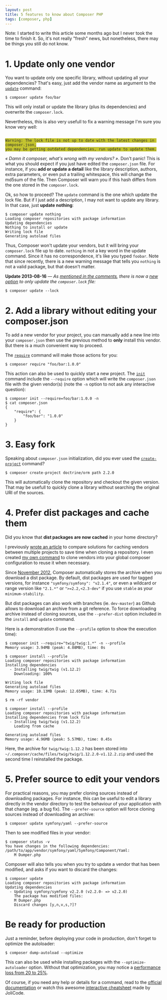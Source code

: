 ```yaml
---
layout: post
title: 5 features to know about Composer PHP
tags: [composer, php]
---
```


<p class="lead">
Note: I started to write this article some months ago but I never took the
time to finish it. So, it's not really "fresh" news, but nonetheless, there may
be things you still do not know.
</p>

# 1. Update only one vendor

You want to update only one specific library, without updating all your
dependencies? That's easy, just add the vendor name as argument to the
[`update`](http://getcomposer.org/doc/03-cli.md#update) command:

    $ composer update foo/bar

This will only install or update the library (plus its dependencies) and
overwrite the `composer.lock`.

Nevertheless, this is also very usefull to fix a warning message I'm sure you
know very well:

<code class="pre" style="background:#c4c42f;color:#303030">
Warning: The lock file is not up to date with the latest changes in composer.json,
you may be getting outdated dependencies, run update to update them.
</code>

*« Damn it composer, what's wrong with my vendors? »*. Don't panic! This is
what you should expect if you just have edited the `composer.json` file. For
instance, if you **add or update a detail** like the library description,
authors, extra parameters, or even put a trailing whitespace, this will change
the md5sum of the file. Then Composer will warn you if this hash differs from
the one stored in the `composer.lock`.

Ok, so how to proceed? The `update` command is the one which update the lock file.
But if I just add a description, I may not want to update any library.
In that case, just **update nothing**:

    $ composer update nothing
    Loading composer repositories with package information
    Updating dependencies
    Nothing to install or update
    Writing lock file
    Generating autoload files

Thus, Composer won't update your vendors, but it will bring your
`composer.lock` file up to date. `nothing` in not a key word in the update
command. Since it has no correspondence, it's like you typed `foobar`. Note
that since recently, there is a new warning message that tells you `nothing` is
not a valid package, but that doesn't matter.

**Update 2013-08-16** — *As [mentioned in the comments](#comment-1002816789),
there is now a [new option](https://github.com/composer/composer/commit/f6b7f0e29aa89b59d21479946ee28efb270bb551)
to only update the `composer.lock` file:*

    $ composer update --lock

# 2. Add a library without editing your composer.json

To add a new vendor for your project, you can manually add a new line into your
`composer.json` then use the previous method to **only** install this vendor.
But there is a much convenient way to proceed.

The [`require`](http://getcomposer.org/doc/03-cli.md#require) command will make
those actions for you:

    $ composer require "foo/bar:1.0.0"

This action can also be used to quickly start a new project. The
[`init`](http://getcomposer.org/doc/03-cli.md#init) command include the
`--require` option which will write the `composer.json` file with the given
vendor(s) (note the `-n` option to not ask any interactive question):

    $ composer init --require=foo/bar:1.0.0 -n
    $ cat composer.json
    {
        "require": {
            "foo/bar": "1.0.0"
        }
    }

# 3. Easy fork

Speaking about `composer.json` initialization, did you ever used the
[`create-project`](http://getcomposer.org/doc/03-cli.md#create-project)
command?

    $ composer create-project doctrine/orm path 2.2.0

This will automatically clone the repository and checkout the given version.
That may be usefull to quickly clone a library without searching the original
URI of the sources.

# 4. Prefer dist packages and cache them

Did you know that **dist packages are now cached** in your home directory?

I previously [wrote an article](http://moquet.net/blog/proxify-composer-php/)
to compare solutions for caching vendors between multiple projects to save time
when cloning a repository. I even created [my own command][stone] to clone vendors
into your global composer configuration to reuse it when necessary.

Since [November 2012](https://github.com/composer/composer/pull/1282), Composer
automatically stores the archive when you download a dist package. By default,
dist packages are used for tagged versions, for instance `"symfony/symfony":
"v2.1.4"`, or even a wildcard or range version like `"2.1.*"` or
`">=2.2,<2.3-dev"` if you use `stable` as your `minimum-stability`.

But dist packages can also work with branches (ie. `dev-master`) as Github
allows to download an archive from a git reference. To force downloading
archive instead of cloning sources, use the `--prefer-dist` option included in
the `install` and `update` command.

Here is a demonstration (I use the `--profile` option to show the execution
time):

    $ composer init --require="twig/twig:1.*" -n --profile
    Memory usage: 3.94MB (peak: 4.08MB), time: 0s

    $ composer install --profile
    Loading composer repositories with package information
    Installing dependencies
      - Installing twig/twig (v1.12.2)
        Downloading: 100%

    Writing lock file
    Generating autoload files
    Memory usage: 10.13MB (peak: 12.65MB), time: 4.71s

    $ rm -rf vendor

    $ composer install --profile
    Loading composer repositories with package information
    Installing dependencies from lock file
      - Installing twig/twig (v1.12.2)
        Loading from cache

    Generating autoload files
    Memory usage: 4.96MB (peak: 5.57MB), time: 0.45s

Here, the archive for `twig/twig:1.12.2` has been stored into
`~/.composer/cache/files/twig/twig/1.12.2.0-v1.12.2.zip` and used the second
time I reinstalled the package.

# 5. Prefer source to edit your vendors

For practical reasons, you may prefer cloning sources instead of downloading
packages. For instance, this can be useful to edit a library directly in the
vendor directory to test the behaviour of your application with that change
(eg. a bug fix). The `--prefer-source` option will force cloning sources
instead of downloading an archive:

    $ composer update symfony/yaml --prefer-source

Then to see modified files in your vendor:

    $ composer status -v
    You have changes in the following dependencies:
    /path/to/app/vendor/symfony/yaml/Symfony/Component/Yaml:
        M Dumper.php

Composer will also tells you when you try to update a vendor that has been
modified, and asks if you want to discard the changes:

    $ composer update
    Loading composer repositories with package information
    Updating dependencies
      - Updating symfony/symfony v2.2.0 (v2.2.0- => v2.2.0)
        The package has modified files:
        M Dumper.php
        Discard changes [y,n,v,s,?]?

# Be ready for production

Just a reminder, before deploying your code in production, don't forget to optimize
the autoloader:

    $ composer dump-autoload --optimize

This can also be used while installing packages with the `--optimize-autoloader` option.
Without that optimization, you may notice a [performance loss from 20 to 25%](http://www.ricardclau.com/2013/03/apc-vs-zend-optimizer-benchmarks-with-symfony2/).

Of course, if you need any help or details for a command, read to the
[official documentation](http://getcomposer.org) or watch this awesome
[interactive cheatsheet][jolicode] made by JoliCode.

[composer]: http://getcomposer.org/
[jolicode]: http://composer.json.jolicode.com/
[stone]: https://github.com/mattketmo/stone
